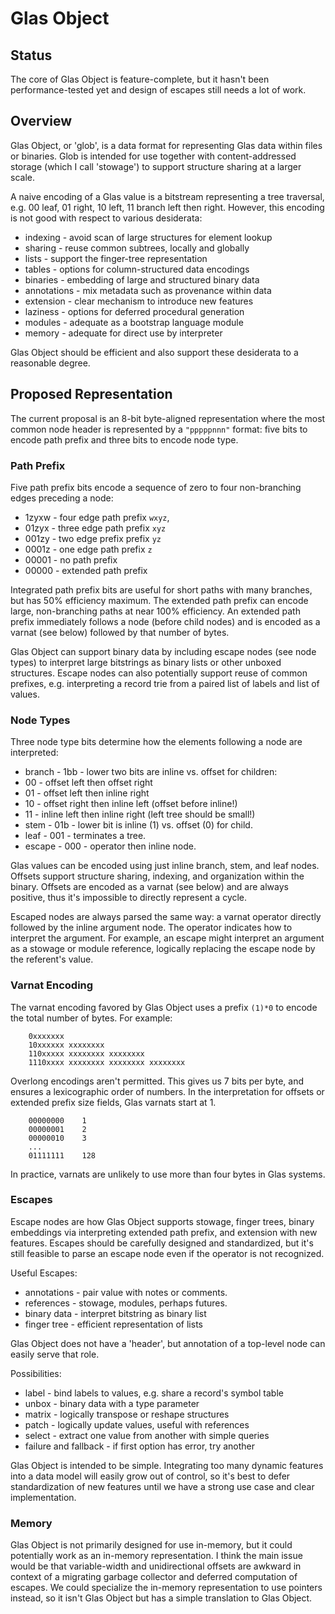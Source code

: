 # Glas Object

## Status

The core of Glas Object is feature-complete, but it hasn't been performance-tested yet and design of escapes still needs a lot of work.

## Overview

Glas Object, or 'glob', is a data format for representing Glas data within files or binaries. Glob is intended for use together with content-addressed storage (which I call 'stowage') to support structure sharing at a larger scale. 

A naive encoding of a Glas value is a bitstream representing a tree traversal, e.g. 00 leaf, 01 right, 10 left, 11 branch left then right. However, this encoding is not good with respect to various desiderata:

* indexing - avoid scan of large structures for element lookup
* sharing - reuse common subtrees, locally and globally
* lists - support the finger-tree representation
* tables - options for column-structured data encodings 
* binaries - embedding of large and structured binary data
* annotations - mix metadata such as provenance within data
* extension - clear mechanism to introduce new features
* laziness - options for deferred procedural generation
* modules - adequate as a bootstrap language module
* memory - adequate for direct use by interpreter

Glas Object should be efficient and also support these desiderata to a reasonable degree.

## Proposed Representation

The current proposal is an 8-bit byte-aligned representation where the most common node header is represented by a `"pppppnnn"` format: five bits to encode path prefix and three bits to encode node type.

### Path Prefix

Five path prefix bits encode a sequence of zero to four non-branching edges preceding a node:

* 1zyxw - four edge path prefix `wxyz`, 
* 01zyx - three edge path prefix `xyz`
* 001zy - two edge prefix prefix `yz`
* 0001z - one edge path prefix `z`
* 00001 - no path prefix
* 00000 - extended path prefix 

Integrated path prefix bits are useful for short paths with many branches, but has 50% efficiency maximum. The extended path prefix can encode large, non-branching paths at near 100% efficiency. An extended path prefix immediately follows a node (before child nodes) and is encoded as a varnat (see below) followed by that number of bytes.

Glas Object can support binary data by including escape nodes (see node types) to interpret large bitstrings as binary lists or other unboxed structures. Escape nodes can also potentially support reuse of common prefixes, e.g. interpreting a record trie from a paired list of labels and list of values.

### Node Types

Three node type bits determine how the elements following a node are interpreted:

* branch - 1bb - lower two bits are inline vs. offset for children:
 * 00 - offset left then offset right
 * 01 - offset left then inline right
 * 10 - offset right then inline left (offset before inline!)
 * 11 - inline left then inline right (left tree should be small!)
* stem - 01b - lower bit is inline (1) vs. offset (0) for child.
* leaf - 001 - terminates a tree.
* escape - 000 - operator then inline node.

Glas values can be encoded using just inline branch, stem, and leaf nodes. Offsets support structure sharing, indexing, and organization within the binary. Offsets are encoded as a varnat (see below) and are always positive, thus it's impossible to directly represent a cycle.

Escaped nodes are always parsed the same way: a varnat operator directly followed by the inline argument node. The operator indicates how to interpret the argument. For example, an escape might interpret an argument as a stowage or module reference, logically replacing the escape node by the referent's value.

### Varnat Encoding

The varnat encoding favored by Glas Object uses a prefix `(1)*0` to encode the total number of bytes. For example:

        0xxxxxxx
        10xxxxxx xxxxxxxx
        110xxxxx xxxxxxxx xxxxxxxx
        1110xxxx xxxxxxxx xxxxxxxx xxxxxxxx

Overlong encodings aren't permitted. This gives us 7 bits per byte, and ensures a lexicographic order of numbers. In the interpretation for offsets or extended prefix size fields, Glas varnats start at 1.

        00000000    1
        00000001    2
        00000010    3
        ...
        01111111    128

In practice, varnats are unlikely to use more than four bytes in Glas systems.

### Escapes

Escape nodes are how Glas Object supports stowage, finger trees, binary embeddings via interpreting extended path prefix, and extension with new features. Escapes should be carefully designed and standardized, but it's still feasible to parse an escape node even if the operator is not recognized.

Useful Escapes:

* annotations - pair value with notes or comments.
* references - stowage, modules, perhaps futures.
* binary data - interpret bitstring as binary list
* finger tree - efficient representation of lists

Glas Object does not have a 'header', but annotation of a top-level node can easily serve that role.

Possibilities:

* label - bind labels to values, e.g. share a record's symbol table
* unbox - binary data with a type parameter
* matrix - logically transpose or reshape structures
* patch - logically update values, useful with references
* select - extract one value from another with simple queries
* failure and fallback - if first option has error, try another

Glas Object is intended to be simple. Integrating too many dynamic features into a data model will easily grow out of control, so it's best to defer standardization of new features until we have a strong use case and clear implementation.

### Memory

Glas Object is not primarily designed for use in-memory, but it could potentially work as an in-memory representation. I think the main issue would be that variable-width and unidirectional offsets are awkward in context of a migrating garbage collector and deferred computation of escapes. We could specialize the in-memory representation to use pointers instead, so it isn't Glas Object but has a simple translation to Glas Object.

